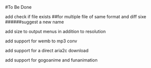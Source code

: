 #To Be Done

add check if file exists ##for multiple file of same format and diff sixe ######suggest a new name


add size to output menus in addition to resolution


add support for wemb to mp3 conv

add support for a direct aria2c download

add  support for gogoanime and funanimation
